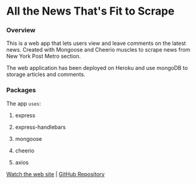 # All the News That's Fit to Scrape

### Overview

This is a web app that lets users view and leave comments on the latest news.
Created with Mongoose and Cheerio muscles to scrape news  from New York Post Metro section.

The web application has been deployed on Heroku and use mongoDB to storage articles and comments.

### Packages

The app `uses`:

   1. express

   2. express-handlebars

   3. mongoose

   4. cheerio

   5. axios

[Watch the web site](https://lit-thicket-53235.herokuapp.com) | [GitHub Repository](https://github.com/Camiloagudelo4368/commenews)